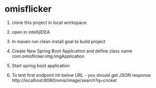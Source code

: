 # omisflicker

1. clone this project in local workspace.

2. open in intellijIDEA

3. In maven run clean install goal to build project

4. Create New Spring Boot Application and define class name com.omisflicker.img.ImgApplication

5. Start spring boot application

6. To test first endpoint hit below URL - you should get JSON response
http://localhost:8080/omis/image/search?q=cricket
